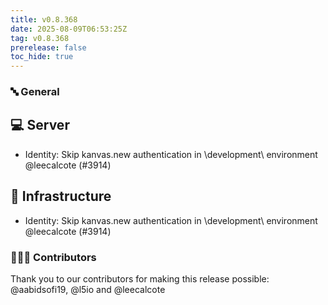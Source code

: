 ```yaml
---
title: v0.8.368
date: 2025-08-09T06:53:25Z
tag: v0.8.368
prerelease: false
toc_hide: true
---
```


### 🔤 General
## 💻 Server

- Identity: Skip kanvas.new authentication in \development\ environment @leecalcote (#3914)

## 🦴 Infrastructure

- Identity: Skip kanvas.new authentication in \development\ environment @leecalcote (#3914)

### 👨🏽‍💻 Contributors

Thank you to our contributors for making this release possible:
@aabidsofi19, @l5io and @leecalcote

